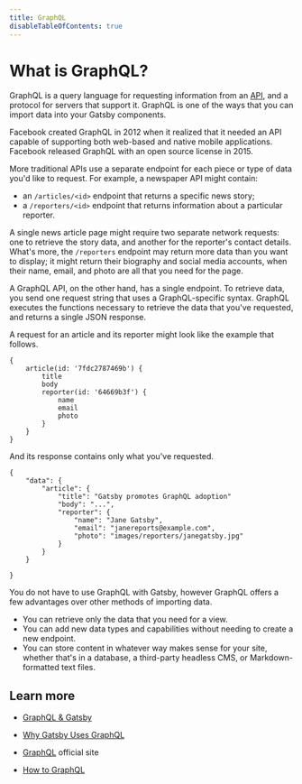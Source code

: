 ```yaml
---
title: GraphQL
disableTableOfContents: true
---
```


# What is GraphQL?

GraphQL is a query language for requesting information from an [API](/docs/glossary#api), and a protocol for servers that support it. GraphQL is one of the ways that you can import data into your Gatsby components.

Facebook created GraphQL in 2012 when it realized that it needed an API capable of supporting both web-based and native mobile applications. Facebook released GraphQL with an open source license in 2015.

More traditional APIs use a separate endpoint for each piece or type of data you'd like to request. For example, a newspaper API might contain:

* an `/articles/<id>` endpoint that returns a specific news story;
* a `/reporters/<id>`  endpoint that returns information about a particular reporter.

A single news article page might require two separate network requests: one to retrieve the story data, and another for the reporter's contact details. What's more, the `/reporters` endpoint may return more data than you want to display; it might return their biography and social media accounts, when their name, email, and photo are all that you need for the page.

A GraphQL API, on the other hand, has a single endpoint. To retrieve data, you send one request string that uses a GraphQL-specific syntax. GraphQL executes the functions necessary to retrieve the data that you've requested, and returns a single JSON response.

A request for an article and its reporter might look like the example that follows.

```
{
	article(id: '7fdc2787469b') {
		title
		body
		reporter(id: '64669b3f') {
			name
			email
			photo
		}
	}
}
```

And its response contains only what you've requested. 

```
{
	"data": {
		"article": {
			"title": "Gatsby promotes GraphQL adoption"
			"body": "...",
			"reporter": {
				"name": "Jane Gatsby",
				"email": "janereports@example.com",
				"photo": "images/reporters/janegatsby.jpg"
			}
		}
	}
	
}
```

You do not have to use GraphQL with Gatsby, however GraphQL offers a few advantages over other methods of importing data.

* You can retrieve only the data that you need for a view.
* You can add new data types and capabilities without needing to create a new endpoint.
* You can store content in whatever way makes sense for your site, whether that's in a database, a third-party headless CMS, or Markdown-formatted text files.

## Learn more

* [GraphQL & Gatsby](https://www.gatsbyjs.org/docs/graphql/)

* [Why Gatsby Uses GraphQL](https://www.gatsbyjs.org/docs/why-gatsby-uses-graphql/)

* [GraphQL](https://graphql.org) official site

* [How to GraphQL](https://www.howtographql.com/)

  
